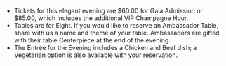 - Tickets for this elegant evening are $60.00 for Gala Admission or $85.00, which includes the additional VIP Champagne Hour.
- Tables are for Eight. If you would like to reserve an Ambassador Table, share with us a name and theme of your table. Ambassadors are gifted with their table Centerpiece at the end of the evening.
- The Entrée for the Evening includes a Chicken and Beef dish; a Vegetarian option is also available with your reservation.
